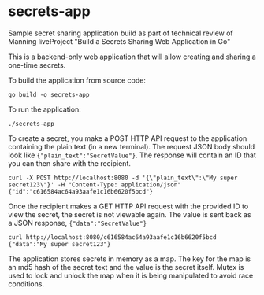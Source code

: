# secrets-app
Sample secret sharing application build as part of technical review of Manning liveProject "Build a Secrets Sharing Web Application in Go"

This is a backend-only web application that will allow creating and sharing a one-time secrets.

To build the application from source code:
```
go build -o secrets-app
```

To run the application:
```
./secrets-app
```

To create a secret, you make a POST HTTP API request to the application containing the plain text (in a new terminal). The request JSON body should look like `{"plain_text":"SecretValue"}`. The response will contain an ID that you can then share with the recipient.

```
curl -X POST http://localhost:8080 -d '{\"plain_text\":\"My super secret123\"}' -H "Content-Type: application/json"
{"id":"c616584ac64a93aafe1c16b6620f5bcd"}
```

Once the recipient makes a GET HTTP API request with the provided ID to view the secret, the secret is not viewable again. The value is sent back as a JSON response, `{"data":"SecretValue"}`
```
curl http://localhost:8080/c616584ac64a93aafe1c16b6620f5bcd
{"data":"My super secret123"}
```

The application stores secrets in memory as a map. The key for the map is an md5 hash of the secret text and the value is the secret itself. Mutex is used to lock and unlock the map when it is being manipulated to avoid race conditions.
